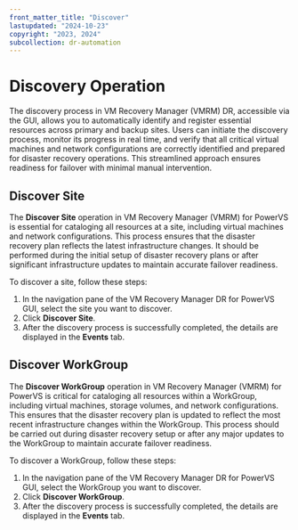 ```yaml
---
front_matter_title: "Discover"
lastupdated: "2024-10-23"
copyright: "2023, 2024"
subcollection: dr-automation
---
```

# Discovery Operation

The discovery process in VM Recovery Manager (VMRM) DR, accessible via the GUI, allows you to automatically identify and register essential resources across primary and backup sites. Users can initiate the discovery process, monitor its progress in real time, and verify that all critical virtual machines and network configurations are correctly identified and prepared for disaster recovery operations. This streamlined approach ensures readiness for failover with minimal manual intervention.

## Discover Site

The **Discover Site** operation in VM Recovery Manager (VMRM) for PowerVS is essential for cataloging all resources at a site, including virtual machines and network configurations. This process ensures that the disaster recovery plan reflects the latest infrastructure changes. It should be performed during the initial setup of disaster recovery plans or after significant infrastructure updates to maintain accurate failover readiness.

To discover a site, follow these steps:

1. In the navigation pane of the VM Recovery Manager DR for PowerVS GUI, select the site you want to discover.
2. Click **Discover Site**.
3. After the discovery process is successfully completed, the details are displayed in the **Events** tab.

## Discover WorkGroup

The **Discover WorkGroup** operation in VM Recovery Manager (VMRM) for PowerVS is critical for cataloging all resources within a WorkGroup, including virtual machines, storage volumes, and network configurations. This ensures that the disaster recovery plan is updated to reflect the most recent infrastructure changes within the WorkGroup. This process should be carried out during disaster recovery setup or after any major updates to the WorkGroup to maintain accurate failover readiness.

To discover a WorkGroup, follow these steps:

1. In the navigation pane of the VM Recovery Manager DR for PowerVS GUI, select the WorkGroup you want to discover.
2. Click **Discover WorkGroup**.
3. After the discovery process is successfully completed, the details are displayed in the **Events** tab.
